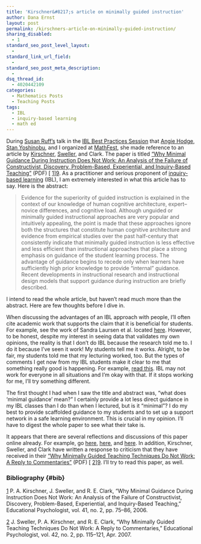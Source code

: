 ```yaml
---
title: 'Kirschner&#8217;s article on minimally guided instruction'
author: Dana Ernst
layout: post
permalink: /kirschners-article-on-minimally-guided-instruction/
sharing_disabled:
  - 1
standard_seo_post_level_layout:
  - 
standard_link_url_field:
  - 
standard_seo_post_meta_description:
  - 
dsq_thread_id:
  - 4020442109
categories:
  - Mathematics Posts
  - Teaching Posts
tags:
  - IBL
  - inquiry-based learning
  - math ed
---
```

During [Susan Ruff&#8217;s][1] talk in the [IBL Best Practices Session][2] that [Angie Hodge][3], [Stan Yoshinobu][4], and I organized at [MathFest][5], she made reference to an article by [Kirschner][6], [Sweller][7], and Clark. The paper is titled [&#8220;Why Minimal Guidance During Instruction Does Not Work: An Analysis of the Failure of Constructivist, Discovery, Problem-Based, Experiential, and Inquiry-Based Teaching&#8221;][8] (PDF) [ [1]][9]. As a practitioner and serious proponent of [inquiry-based learning][10] (IBL), I am extremely interested in what this article has to say. Here is the abstract:

> Evidence for the superiority of guided instruction is explained in the context of our knowledge of human cognitive architecture, expert–novice differences, and cognitive load. Although unguided or minimally guided instructional approaches are very popular and intuitively appealing, the point is made that these approaches ignore both the structures that constitute human cognitive architecture and evidence from empirical studies over the past half-century that consistently indicate that minimally guided instruction is less effective and less efficient than instructional approaches that place a strong emphasis on guidance of the student learning process. The advantage of guidance begins to recede only when learners have sufficiently high prior knowledge to provide “internal” guidance. Recent developments in instructional research and instructional design models that support guidance during instruction are briefly described.

I intend to read the whole article, but haven&#8217;t read much more than the abstract. Here are few thoughts before I dive in.

When discussing the advantages of an IBL approach with people, I&#8217;ll often cite academic work that supports the claim that it is beneficial for students. For example, see the work of Sandra Laursen et al. located [here][11]. However, to be honest, despite my interest in seeing data that validates my own opinions, the reality is that I don&#8217;t do IBL because the research told me to. I do it because I&#8217;ve seen it work! My students tell me it works. Alright, to be fair, my students told me that my lecturing worked, too. But the types of comments I get now from my IBL students make it clear to me that something really good is happening. For example, [read this][12]. IBL may not work for everyone in all situations and I&#8217;m okay with that. If it stops working for me, I&#8217;ll try something different.

The first thought I had when I saw the title and abstract was, &#8220;what does &#8216;minimal guidance&#8217; mean?&#8221; I certainly provide a lot less direct guidance in my IBL classes than I do than when I lectured, but is it &#8220;minimal&#8221;? I do my best to provide scaffolded guidance to my students and to set up a support network in a safe learning environment. This is crucial in my opinion. I&#8217;ll have to digest the whole paper to see what their take is.

It appears that there are several reflections and discussions of this paper online already. For example, go [here][13], [here][14], and [here][15]. In addition, Kirschner, Sweller, and Clark have written a response to criticism that they have received in their [&#8220;Why Minimally Guided Teaching Techniques Do Not Work: A Reply to Commentaries&#8221;][16] (PDF) [ [2]][9]. I&#8217;ll try to read this paper, as well.

### Bibliography {#bib}

[1] P. A. Kirschner, J. Sweller, and R. E. Clark, “Why Minimal Guidance During Instruction Does Not Work: An Analysis of the Failure of Constructivist, Discovery, Problem-Based, Experiential, and Inquiry-Based Teaching,” Educational Psychologist, vol. 41, no. 2, pp. 75–86, 2006.

[2] J. Sweller, P. A. Kirschner, and R. E. Clark, “Why Minimally Guided Teaching Techniques Do Not Work: A Reply to Commentaries,” Educational Psychologist, vol. 42, no. 2, pp. 115–121, Apr. 2007.

 [1]: http://web.mit.edu/ruff/www/
 [2]: http://www.maa.org/meetings/mathfest/program-details/2013/contributed-paper-sessions
 [3]: http://www.unomaha.edu/math/people/hodge/
 [4]: http://www.stanyoshinobu.com/
 [5]: http://www.maa.org/meetings/mathfest/
 [6]: http://ou-nl.academia.edu/PaulKirschner
 [7]: https://education.arts.unsw.edu.au/about-us/people/john-sweller/
 [8]: http://www.cogtech.usc.edu/publications/kirschner_Sweller_Clark.pdf
 [9]: #bib
 [10]: http://maamathedmatters.blogspot.com/2013/05/what-heck-is-ibl.html
 [11]: http://www.colorado.edu/eer/research/steminquiry.html
 [12]: http://danaernst.com/my-favorite-student-comments-from-spring-2013/
 [13]: http://halfanhour.blogspot.com/2007/11/kirschner-sweller-clark-2006-summary.html
 [14]: http://gseannotopia.blogspot.com/2012/05/why-minimal-guidance-during-instruction.html
 [15]: http://dixieching.wordpress.com/2010/05/01/why-minimal-guidance-during-instruction-does-not-work-kirschner-sweller-clark/
 [16]: http://cogtech.usc.edu/publications/sweller_kirschner_clark_reply_ep07.pdf